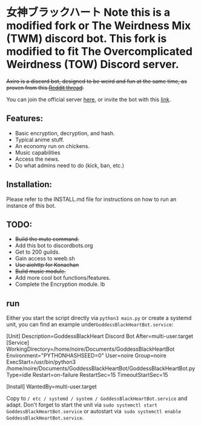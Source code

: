 # 女神ブラックハート Note this is a modified fork or The Weirdness Mix (TWM) discord bot. This fork is modified to fit The Overcomplicated Weirdness (TOW) Discord server.

~~Axiro is a discord bot, designed to be weird and fun at the same time, as proven from this [Reddit thread](https://www.reddit.com/r/softwaregore/comments/ayfcbe/and_you_thought_student_debt_was_bad_try_discord/).~~

You can join the official server [here](https://discord.gg/veVDS47), or invite the bot with this [link](https://discordapp.com/api/oauth2/authorize?client_id=693568262813909072&permissions=8&scope=bot).

## Features:

* Basic encryption, decryption, and hash.
* Typical anime stuff.
* An economy run on chickens.
* Music capabilities
* Access the news.
* Do what admins need to do (kick, ban, etc.)

## Installation:

Please refer to the INSTALL.md file for instructions on how to run an instance of this bot.

## TODO:

* ~~Build the mute command.~~
* Add this bot to discordbots.org
* Get to 200 guilds.
* Gain access to weeb.sh
* ~~Use aiohttp for Konachan~~
* ~~Build music module.~~
* Add more cool bot functions/features.
* Complete the Encryption module.
lb

run
-------------
Either you start the script directly via `python3 main.py` or create a systemd unit, you can find an example under`GoddessBlackHeartBot.service`:

[Unit]
Description=GoddessBlackHeart Discord Bot
After=multi-user.target
[Service]
WorkingDirectory=/home/noire/Documents/GoddessBlackHeartBot
Environment="PYTHONHASHSEED=0"
User=noire
Group=noire
ExecStart=/usr/bin/python3 /home/noire/Documents/GoddessBlackHeartBot/GoddessBlackHeartBot.py
Type=idle
Restart=on-failure
RestartSec=15
TimeoutStartSec=15

[Install]
WantedBy=multi-user.target

Copy to `/ etc / systemd / system / GoddessBlackHeartBot.service` and adapt. Don't forget to start the unit via `sudo systemctl start GoddessBlackHeartBot.service` or autostart via` sudo systemctl enable GoddessBlackHeartBot.service`.
